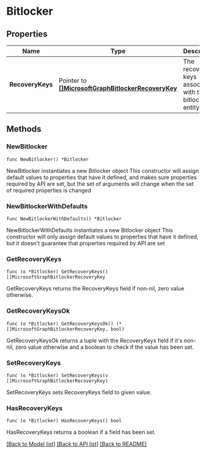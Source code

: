 # Bitlocker

## Properties

Name | Type | Description | Notes
------------ | ------------- | ------------- | -------------
**RecoveryKeys** | Pointer to [**[]MicrosoftGraphBitlockerRecoveryKey**](MicrosoftGraphBitlockerRecoveryKey.md) | The recovery keys associated with the bitlocker entity. | [optional] 

## Methods

### NewBitlocker

`func NewBitlocker() *Bitlocker`

NewBitlocker instantiates a new Bitlocker object
This constructor will assign default values to properties that have it defined,
and makes sure properties required by API are set, but the set of arguments
will change when the set of required properties is changed

### NewBitlockerWithDefaults

`func NewBitlockerWithDefaults() *Bitlocker`

NewBitlockerWithDefaults instantiates a new Bitlocker object
This constructor will only assign default values to properties that have it defined,
but it doesn't guarantee that properties required by API are set

### GetRecoveryKeys

`func (o *Bitlocker) GetRecoveryKeys() []MicrosoftGraphBitlockerRecoveryKey`

GetRecoveryKeys returns the RecoveryKeys field if non-nil, zero value otherwise.

### GetRecoveryKeysOk

`func (o *Bitlocker) GetRecoveryKeysOk() (*[]MicrosoftGraphBitlockerRecoveryKey, bool)`

GetRecoveryKeysOk returns a tuple with the RecoveryKeys field if it's non-nil, zero value otherwise
and a boolean to check if the value has been set.

### SetRecoveryKeys

`func (o *Bitlocker) SetRecoveryKeys(v []MicrosoftGraphBitlockerRecoveryKey)`

SetRecoveryKeys sets RecoveryKeys field to given value.

### HasRecoveryKeys

`func (o *Bitlocker) HasRecoveryKeys() bool`

HasRecoveryKeys returns a boolean if a field has been set.


[[Back to Model list]](../README.md#documentation-for-models) [[Back to API list]](../README.md#documentation-for-api-endpoints) [[Back to README]](../README.md)



